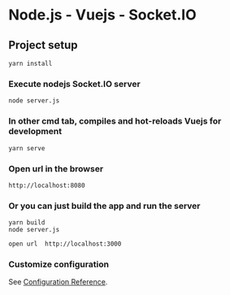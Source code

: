 # Node.js - Vuejs - Socket.IO

## Project setup
```
yarn install
```
### Execute nodejs Socket.IO server
```
node server.js
```

### In other cmd tab, compiles and hot-reloads Vuejs for development
```
yarn serve
```

### Open url in the browser
```
http://localhost:8080
```

### Or you can just build the app and run the server
```
yarn build
node server.js

open url  http://localhost:3000
```

### Customize configuration
See [Configuration Reference](https://cli.vuejs.org/config/).